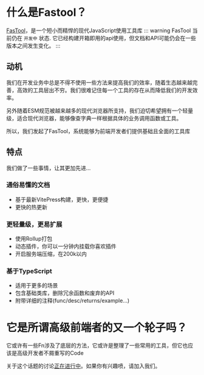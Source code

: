 # 什么是Fastool？
[FasTool](https://tobe-fe-dalao.github.io/fastool/)，是一个短小而精悍的现代JavaScript使用工具库
::: warning
FasTool 当前仍在 `开发中` 状态. 它已经构建开箱即用的api使用，但文档和API可能仍会在一些版本之间发生变化。
:::
## 动机
我们在开发业务中总是不得不使用一些方法来提高我们的效率，随着生态越来越完善，高效的工具层出不穷。我们很难记住每一个工具的存在从而降低我们的开发效率。

另外随着ESM规范被越来越多的现代浏览器所支持，我们迫切希望拥有一个轻量级，适合现代浏览器，能够像查字典一样根据具体的业务调用函数或工具。

所以，我们发起了FasTool，系统能够为前端开发者们提供基础且全面的工具库

## 特点
我们做了一些事情，让其更加先进...

### 通俗易懂的文档
- 基于最新VitePress构建，更快，更便捷
- 更快的热更新
### 更轻量级，更易扩展
- 使用Rollup打包
- 动态插件，你可以一分钟内挂载你喜欢插件
- 开启服务端压缩，在200k以内  
### 基于TypeScript
- 适用于更多的场景
- 包含基础类库，删除冗余函数和废弃的API
- 附带详细的注释(func/desc/returns/example...)  

# 它是所谓高级前端者的又一个轮子吗？
它或许有一些Fn涉及了底层的方法，它或许是整理了一些常用的工具，但它也应该是高级开发者不屑重写的Code

关于这个话题的讨论[正在进行中](https://github.com/tobe-fe-dalao/fastool/discussions/19)。如果你有兴趣喷，请加入我们。